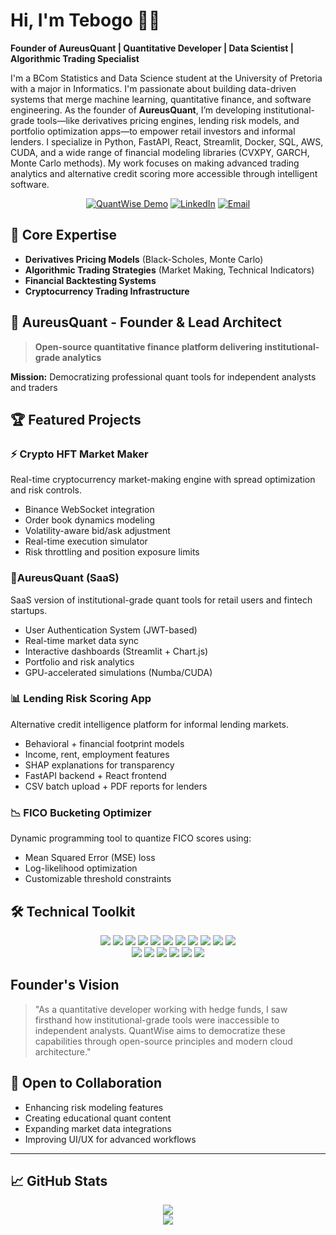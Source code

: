 # Hi, I'm Tebogo 👨‍💻  
**Founder of AureusQuant | Quantitative Developer | Data Scientist | Algorithmic Trading Specialist**

I'm a BCom Statistics and Data Science student at the University of Pretoria with a major in Informatics. I'm passionate about building data-driven systems that merge machine learning, quantitative finance, and software engineering. As the founder of **AureusQuant**, I’m developing institutional-grade tools—like derivatives pricing engines, lending risk models, and portfolio optimization apps—to empower retail investors and informal lenders. I specialize in Python, FastAPI, React, Streamlit, Docker, SQL, AWS, CUDA, and a wide range of financial modeling libraries (CVXPY, GARCH, Monte Carlo methods). My work focuses on making advanced trading analytics and alternative credit scoring more accessible through intelligent software.

<div align="center">
  
[![QuantWise Demo](https://img.shields.io/badge/🚀_QuantWise_Beta-Live_Demo-4facfe?style=flat&logo=streamlit)](https://aureusquant.streamlit.app/)
[![LinkedIn](https://img.shields.io/badge/LinkedIn-Connect-0077B5?logo=linkedin&style=flat)](www.linkedin.com/in/tebogo-july)
[![Email](https://img.shields.io/badge/Email-Contact-D14836?logo=gmail&style=flat)](mailto:troxytebogo@gmail.com)


</div>

## 🔭 Core Expertise
- **Derivatives Pricing Models** (Black-Scholes, Monte Carlo)
- **Algorithmic Trading Strategies** (Market Making, Technical Indicators)
- **Financial Backtesting Systems**
- **Cryptocurrency Trading Infrastructure**

## 🚀 AureusQuant - Founder & Lead Architect
> **Open-source quantitative finance platform delivering institutional-grade analytics**

**Mission:** Democratizing professional quant tools for independent analysts and traders  

## 🏆 Featured Projects

### ⚡ Crypto HFT Market Maker
Real-time cryptocurrency market-making engine with spread optimization and risk controls.

- Binance WebSocket integration  
- Order book dynamics modeling  
- Volatility-aware bid/ask adjustment  
- Real-time execution simulator  
- Risk throttling and position exposure limits  

### 💼AureusQuant (SaaS)
SaaS version of institutional-grade quant tools for retail users and fintech startups.

- User Authentication System (JWT-based)  
- Real-time market data sync  
- Interactive dashboards (Streamlit + Chart.js)  
- Portfolio and risk analytics  
- GPU-accelerated simulations (Numba/CUDA)  

### 📊 Lending Risk Scoring App
Alternative credit intelligence platform for informal lending markets.

- Behavioral + financial footprint models  
- Income, rent, employment features  
- SHAP explanations for transparency  
- FastAPI backend + React frontend  
- CSV batch upload + PDF reports for lenders  

### 📉 FICO Bucketing Optimizer
Dynamic programming tool to quantize FICO scores using:

- Mean Squared Error (MSE) loss  
- Log-likelihood optimization  
- Customizable threshold constraints

## 🛠️ Technical Toolkit

<p align="center">
  <img src="https://img.shields.io/badge/Python-Expert-3776AB?logo=python&logoColor=white" />
  <img src="https://img.shields.io/badge/FastAPI-009688?logo=fastapi&logoColor=white" />
  <img src="https://img.shields.io/badge/Streamlit-FF4B4B?logo=streamlit&logoColor=white" />
  <img src="https://img.shields.io/badge/React-61DAFB?logo=react&logoColor=black" />
  <img src="https://img.shields.io/badge/Chart.js-F5788D?logo=chart.js&logoColor=white" />
  <img src="https://img.shields.io/badge/CUDA-GPU-76B900?logo=nvidia&logoColor=white" />
  <img src="https://img.shields.io/badge/Numba-00A3E0?logo=python&logoColor=white" />
  <img src="https://img.shields.io/badge/CVXPY-8C1C13?logo=python&logoColor=white" />
  <img src="https://img.shields.io/badge/SQL-4479A1?logo=postgresql&logoColor=white" />
  <img src="https://img.shields.io/badge/Docker-2496ED?logo=docker&logoColor=white" />
  <img src="https://img.shields.io/badge/AWS-232F3E?logo=amazon-aws&logoColor=white" />
  <br>
  <img src="https://img.shields.io/badge/NumPy-013243?logo=numpy&logoColor=white" />
  <img src="https://img.shields.io/badge/Pandas-150458?logo=pandas&logoColor=white" />
  <img src="https://img.shields.io/badge/Scikit--Learn-F7931E?logo=scikit-learn&logoColor=white" />
  <img src="https://img.shields.io/badge/Matplotlib-11557C?logo=matplotlib&logoColor=white" />
  <img src="https://img.shields.io/badge/Seaborn-16A085?logo=python&logoColor=white" />
  <img src="https://img.shields.io/badge/SHAP-FF5733?logo=python&logoColor=white" />
</p>

## Founder's Vision
> "As a quantitative developer working with hedge funds, I saw firsthand how institutional-grade tools were inaccessible to independent analysts. QuantWise aims to democratize these capabilities through open-source principles and modern cloud architecture."

## 💬 Open to Collaboration

- Enhancing risk modeling features  
- Creating educational quant content  
- Expanding market data integrations  
- Improving UI/UX for advanced workflows  

---

## 📈 GitHub Stats

<p align="center">
  <img src="https://github-readme-stats.vercel.app/api?username=TebogoMnisii&show_icons=true&theme=tokyonight" />
  <br>
  <img src="https://github-readme-stats.vercel.app/api/top-langs/?username=TebogoMnisii&layout=compact&theme=tokyonight" />
</p>


